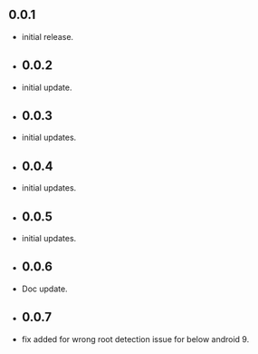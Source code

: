 ## 0.0.1

* initial release.

* ## 0.0.2

* initial update.

* ## 0.0.3

* initial updates.

* ## 0.0.4

* initial updates.

* ## 0.0.5

* initial updates.

* ## 0.0.6

* Doc update.


* ## 0.0.7

* fix added for wrong root detection issue for below android 9.